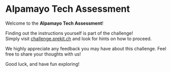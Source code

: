 # Alpamayo Tech Assessment

Welcome to the **Alpamayo Tech Assessment**!

Finding out the instructions yourself is part of the challenge!  
Simply visit [challenge.prekit.ch](https://challenge.prekit.ch) and look for hints on how to proceed.

We highly appreciate any feedback you may have about this challenge.
Feel free to share your thoughts with us!

Good luck, and have fun exploring!
